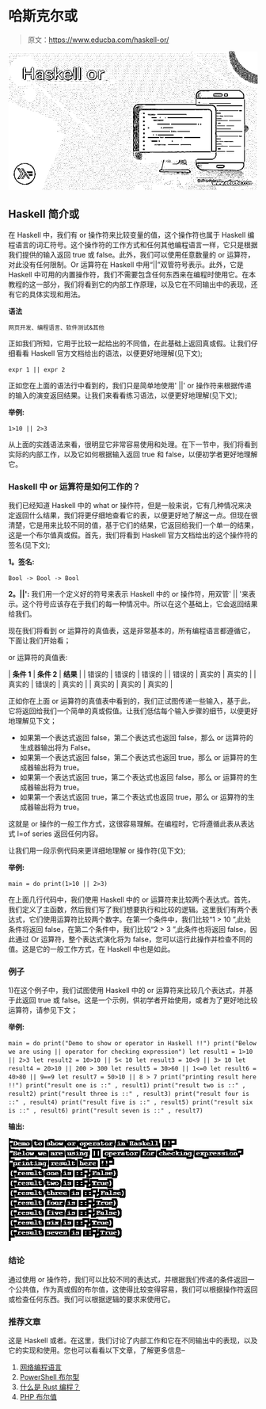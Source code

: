 # 哈斯克尔或

> 原文：<https://www.educba.com/haskell-or/>

![Haskell or](img/06ebaa9660e24ca8916471cfc11c473d.png)



## Haskell 简介或

在 Haskell 中，我们有 or 操作符来比较变量的值，这个操作符也属于 Haskell 编程语言的词汇符号。这个操作符的工作方式和任何其他编程语言一样，它只是根据我们提供的输入返回 true 或 false。此外，我们可以使用任意数量的 or 运算符，对此没有任何限制。Or 运算符在 Haskell 中用“||”双管符号表示。此外，它是 Haskell 中可用的内置操作符，我们不需要包含任何东西来在编程时使用它。在本教程的这一部分，我们将看到它的内部工作原理，以及它在不同输出中的表现，还有它的具体实现和用法。

**语法**

<small>网页开发、编程语言、软件测试&其他</small>

正如我们所知，它用于比较一起给出的不同值，在此基础上返回真或假。让我们仔细看看 Haskell 官方文档给出的语法，以便更好地理解(见下文);

`expr 1 || expr 2`

正如您在上面的语法行中看到的，我们只是简单地使用' ||' or 操作符来根据传递的输入的演变返回结果。让我们来看看练习语法，以便更好地理解(见下文);

**举例:**

`1>10 || 2>3`

从上面的实践语法来看，很明显它非常容易使用和处理。在下一节中，我们将看到实际的内部工作，以及它如何根据输入返回 true 和 false，以便初学者更好地理解它。

### Haskell 中 or 运算符是如何工作的？

我们已经知道 Haskell 中的 what or 操作符，但是一般来说，它有几种情况来决定返回什么结果，我们将更仔细地查看它的表，以便更好地了解这一点。但现在很清楚，它是用来比较不同的值，基于它们的结果，它返回给我们一个单一的结果，这是一个布尔值真或假。首先，我们将看到 Haskell 官方文档给出的这个操作符的签名(见下文);

**1。签名:**

`Bool -> Bool -> Bool`

**2。||':** 我们用一个定义好的符号来表示 Haskell 中的 or 操作符，用双管' || '来表示。这个符号应该存在于我们的每一种情况中。所以在这个基础上，它会返回结果给我们。

现在我们将看到 or 运算符的真值表，这是非常基本的，所有编程语言都遵循它，下面让我们开始看；

or 运算符的真值表:

| **条件 1** | **条件 2** | **结果** |
| 错误的 | 错误的 | 错误的 |
| 错误的 | 真实的 | 真实的 |
| 真实的 | 错误的 | 真实的 |
| 真实的 | 真实的 | 真实的 |

正如你在上面 or 运算符的真值表中看到的，我们正试图传递一些输入，基于此，它将返回给我们一个简单的真或假值。让我们低估每个输入步骤的细节，以便更好地理解见下文；

*   如果第一个表达式返回 false，第二个表达式也返回 false，那么 or 运算符的生成器输出将为 False。
*   如果第一个表达式返回 false，第二个表达式也返回 true，那么 or 运算符的生成器输出将为 true。
*   如果第一个表达式返回 true，第二个表达式也返回 false，那么 or 运算符的生成器输出将为 true。
*   如果第一个表达式返回 true，第二个表达式也返回 true，那么 or 运算符的生成器输出将为 true。

这就是 or 操作的一般工作方式，这很容易理解。在编程时，它将遵循此表从表达式 l=of series 返回任何内容。

让我们用一段示例代码来更详细地理解 or 操作符(见下文);

**举例:**

`main = do
print(1>10 || 2>3)`

在上面几行代码中，我们使用 Haskell 中的 or 运算符来比较两个表达式。首先，我们定义了主函数，然后我们写了我们想要执行和比较的逻辑。这里我们有两个表达式，它们使用运算符比较两个数字。在第一个条件中，我们比较“1 > 10 ”,此处条件将返回 false，在第二个条件中，我们比较“2 > 3 ”,此条件也将返回 false，因此通过 Or 运算符，整个表达式演化将为 false，您可以运行此操作并检查不同的值。这是它的一般工作方式，在 Haskell 中也是如此。

### 例子

1)在这个例子中，我们试图使用 Haskell 中的 or 运算符来比较几个表达式，并基于此返回 true 或 false。这是一个示例，供初学者开始使用，或者为了更好地比较运算符，请参见下文；

**举例:**

`main = do
print("Demo to show or operator in Haskell !!")
print("Below we are using || operator for checking expression")
let result1 = 1>10 || 2>3
let result2 = 10>10 || 5< 10
let result3 = 10<9 || 3> 10
let result4 = 20>10 || 200 > 300
let result5 = 30>60 || 1<=0
let result6 = 40>80 || 9==9
let result7 = 50>10 || 8 > 7
print("printing result here !!")
print("result one is ::" , result1)
print("result two is ::" , result2)
print("result three is ::" , result3)
print("result four is ::" , result4)
print("result five is ::" , result5)
print("result six is ::" , result6)
print("result seven is ::" , result7)`

**输出:**

![Haskell or output](img/7783923abbce60c7cbdd0962af023368.png)



### 结论

通过使用 or 操作符，我们可以比较不同的表达式，并根据我们传递的条件返回一个公共值，作为真或假的布尔值，这使得比较变得容易，我们可以根据操作符返回或检查任何东西。我们可以根据逻辑的要求来使用它。

### 推荐文章

这是 Haskell 或者。在这里，我们讨论了内部工作和它在不同输出中的表现，以及它的实现和使用。您也可以看看以下文章，了解更多信息–

1.  [网络编程语言](https://www.educba.com/web-programming-languages/)
2.  [PowerShell 布尔型](https://www.educba.com/powershell-boolean/)
3.  [什么是 Rust 编程？](https://www.educba.com/what-is-rust-programming/)
4.  [PHP 布尔值](https://www.educba.com/php-booleans/)





